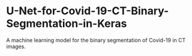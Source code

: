 # U-Net-for-Covid-19-CT-Binary-Segmentation-in-Keras
A machine learning model for the binary segmentation of Covid-19 in CT images.
